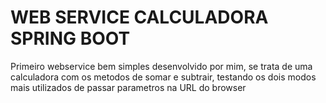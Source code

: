 # WEB SERVICE CALCULADORA SPRING BOOT

Primeiro webservice bem simples desenvolvido por mim, se trata de uma calculadora com os metodos de somar e subtrair,
testando os dois modos mais utilizados de passar parametros na URL do browser
